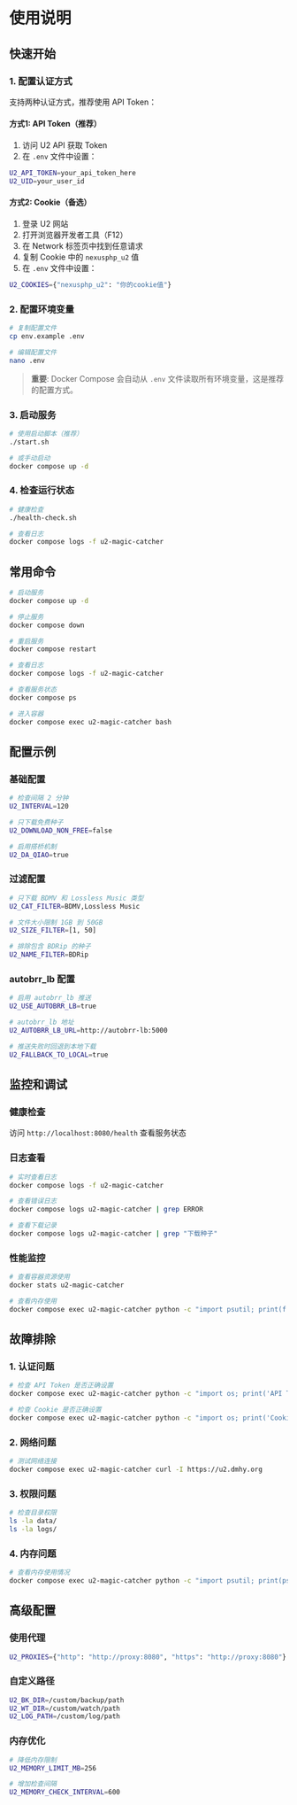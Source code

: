 # 使用说明

## 快速开始

### 1. 配置认证方式

支持两种认证方式，推荐使用 API Token：

#### 方式1: API Token（推荐）

1. 访问 U2 API 获取 Token
2. 在 `.env` 文件中设置：
```bash
U2_API_TOKEN=your_api_token_here
U2_UID=your_user_id
```

#### 方式2: Cookie（备选）

1. 登录 U2 网站
2. 打开浏览器开发者工具（F12）
3. 在 Network 标签页中找到任意请求
4. 复制 Cookie 中的 `nexusphp_u2` 值
5. 在 `.env` 文件中设置：
```bash
U2_COOKIES={"nexusphp_u2": "你的cookie值"}
```

### 2. 配置环境变量

```bash
# 复制配置文件
cp env.example .env

# 编辑配置文件
nano .env
```

> **重要**: Docker Compose 会自动从 `.env` 文件读取所有环境变量，这是推荐的配置方式。

### 3. 启动服务

```bash
# 使用启动脚本（推荐）
./start.sh

# 或手动启动
docker compose up -d
```

### 4. 检查运行状态

```bash
# 健康检查
./health-check.sh

# 查看日志
docker compose logs -f u2-magic-catcher
```

## 常用命令

```bash
# 启动服务
docker compose up -d

# 停止服务
docker compose down

# 重启服务
docker compose restart

# 查看日志
docker compose logs -f u2-magic-catcher

# 查看服务状态
docker compose ps

# 进入容器
docker compose exec u2-magic-catcher bash
```

## 配置示例

### 基础配置
```bash
# 检查间隔 2 分钟
U2_INTERVAL=120

# 只下载免费种子
U2_DOWNLOAD_NON_FREE=false

# 启用搭桥机制
U2_DA_QIAO=true
```

### 过滤配置
```bash
# 只下载 BDMV 和 Lossless Music 类型
U2_CAT_FILTER=BDMV,Lossless Music

# 文件大小限制 1GB 到 50GB
U2_SIZE_FILTER=[1, 50]

# 排除包含 BDRip 的种子
U2_NAME_FILTER=BDRip
```

### autobrr_lb 配置
```bash
# 启用 autobrr_lb 推送
U2_USE_AUTOBRR_LB=true

# autobrr_lb 地址
U2_AUTOBRR_LB_URL=http://autobrr-lb:5000

# 推送失败时回退到本地下载
U2_FALLBACK_TO_LOCAL=true
```

## 监控和调试

### 健康检查
访问 `http://localhost:8080/health` 查看服务状态

### 日志查看
```bash
# 实时查看日志
docker compose logs -f u2-magic-catcher

# 查看错误日志
docker compose logs u2-magic-catcher | grep ERROR

# 查看下载记录
docker compose logs u2-magic-catcher | grep "下载种子"
```

### 性能监控
```bash
# 查看容器资源使用
docker stats u2-magic-catcher

# 查看内存使用
docker compose exec u2-magic-catcher python -c "import psutil; print(f'内存使用: {psutil.Process().memory_info().rss / 1024 / 1024:.1f}MB')"
```

## 故障排除

### 1. 认证问题
```bash
# 检查 API Token 是否正确设置
docker compose exec u2-magic-catcher python -c "import os; print('API Token:', '已设置' if os.getenv('U2_API_TOKEN') else '未设置')"

# 检查 Cookie 是否正确设置
docker compose exec u2-magic-catcher python -c "import os; print('Cookie:', '已设置' if os.getenv('U2_COOKIES') else '未设置')"
```

### 2. 网络问题
```bash
# 测试网络连接
docker compose exec u2-magic-catcher curl -I https://u2.dmhy.org
```

### 3. 权限问题
```bash
# 检查目录权限
ls -la data/
ls -la logs/
```

### 4. 内存问题
```bash
# 查看内存使用情况
docker compose exec u2-magic-catcher python -c "import psutil; print(psutil.virtual_memory())"
```

## 高级配置

### 使用代理
```bash
U2_PROXIES={"http": "http://proxy:8080", "https": "http://proxy:8080"}
```

### 自定义路径
```bash
U2_BK_DIR=/custom/backup/path
U2_WT_DIR=/custom/watch/path
U2_LOG_PATH=/custom/log/path
```

### 内存优化
```bash
# 降低内存限制
U2_MEMORY_LIMIT_MB=256

# 增加检查间隔
U2_MEMORY_CHECK_INTERVAL=600
```
